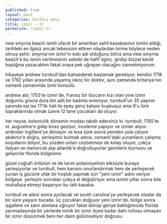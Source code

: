```yaml
---
published: true
layout: post
categories: history eksi
title: izmir - tr
permalink: /izmir-tr
---
```

new smyrna beach isimli ufacık bir amerikan sahil kasabasının ismini aldığı, tarihteki en ilgisiz ancak tebessüm ettiren olaylardan birine böylece neden olmuş şehir. smyrna'nın izmir'in eski adı olduğunu biliriz ama new smyrna beach'e bu ismin verilmesinin sebebi de hafif ilginç. girdiyi bizzat kendi başlığına yazacaktım fakat oraya pek uğrayan olacağını zannetmiyorum.

hikayeye andrew turnbull'dan bahsederek başlamak gerekiyor. kendisi 1718 ve 1792 yılları arasında yaşamış iskoç bir doktor, aynı zamanda britanya'nın osmanlı zamanında izmir konsülü.

andrew abi; 1753'te izmir'de, fransız bir tüccarın kızı olan yine izmir doğumlu gracia dura bin adlı bir kadınla evleniyor. turnbull'un 35 yaşının yanında eşi ise 17'lik hali ile epey genç kalıyor kuşkusuz ama 9'u türk topraklarında olmak üzere 12 tane çocukları da oluyor.

her neyse, kolonicilik dönemin modası takdir edersiniz ki. turnbull; 1765'te st. augustine'e gidip biraz geziyor, inceleme yapıyor ve izinler alıyor. ardından ingiltere'ye dönüyor ve kısa süre sonra yeniden yola çıkıyor akdeniz'e doğru, yerleşimci bulmak adına. osmanlı'daki yunanların çalışma koşullarını biliyor, bu yüzden onları cezbetmesi de kolay oluyor, çokça italyan ve menorcalı alıp atlantik'e doğrultuyorlar gemilerin burnunu ve geliyorlar florida bölgesine.

güzel coğrafi örtünün ve de tarım potansiyelinin etkisiyle buraya yerleşiyorlar ve turnbull, hem karısını onurlandırmak hem de yerleşecek yunan iş gücüne ufak bir hoşluk yapmak için "yeni izmir" adını veriyor bölgeye. yerleşim sonraları çokça el değiştiriyor ama ismini yıllar sonra bile muhafaza etmeyi başarıyor bu tatlı kasaba.

turnbull ve ailesi sonra ayrılacak ve south carolina'ya yerleşecek olsalar da bir süre yaşıyor burada. üç çocukları doğuyor yeni izmir'de. bölge sonra işgallere ve satın alımlara uğruyor fakat dönüp geriye baktığımızda florida yarımadasında bir yerlerde minik bir izmir ilçesi kadar dahi nüfusu olmayan bir izmir düşünmek beni her daim gülümsetiyor doğrusu.
